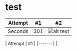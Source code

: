 # test

| Attempt | #1  | #2  |
| :-----: | :-: | :-: |
| Seconds | 301 | ![alt text](http://www.freepngimg.com/download/castle/8-2-castle-free-png-image.png) |

| Attempt | #1  | 
| :-----: |  |


